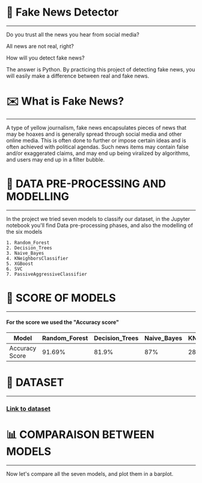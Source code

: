 # :newspaper: Fake News Detector

***

Do you trust all the news you hear from social media?

All news are not real, right?

How will you detect fake news?

The answer is Python. By practicing this project of detecting fake news, you will easily make a difference between real and fake news.

# ✉️ What is Fake News?

***

A type of yellow journalism, fake news encapsulates pieces of news that may be hoaxes and is generally spread through social media and other online media. This is often done to further or impose certain ideas and is often achieved with political agendas. Such news items may contain false and/or exaggerated claims, and may end up being viralized by algorithms, and users may end up in a filter bubble.

# 🤖 DATA PRE-PROCESSING AND MODELLING

***

In the project we tried seven models to classify our dataset, in the Jupyter notebook you'll find Data pre-processing phases, and also the modelling of the six models

    1. Random_Forest
    2. Decision_Trees
    3. Naive_Bayes
    4. KNeighborsClassifier
    5. XGBoost
    6. SVC
    7. PassiveAggressiveClassifier
   
   
# :pushpin: SCORE OF MODELS

***

#### For the score we used the "Accuracy score"

Model | Random_Forest | Decision_Trees | Naive_Bayes | KNeighborsClassifier | XGBoost | SVC | TF-IDF
--- | --- | --- | --- |--- |--- |--- |---
Accuracy Score | 91.69% | 81.9% | 87% | 286 | 91.48% | 285 | 92.28%

# 📂 DATASET

***

 ### [Link to dataset](https://drive.google.com/file/d/1er9NJTLUA3qnRuyhfzuN0XUsoIC4a-_q/view)

# :bar_chart: COMPARAISON BETWEEN MODELS

***


Now let's compare all the seven models, and plot them in a barplot.


